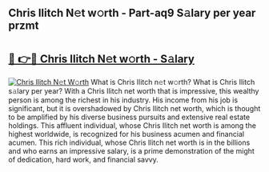 ## Chris Ilitch N𝚎t w𝚘rth - Part-aq9 S𝚊lary per year przmt

# <h2><a href="http://gc31xb.nevu.top/?p=Chris+Ilitch">🔗 👉🔴 Chris Ilitch N𝚎t w𝚘rth - S𝚊lary</a></h2>

[![Chris Ilitch N𝚎t W𝚘rth](https://i.imgur.com/Oavwk0R.jpeg)](http://gc31xb.nevu.top/?p=Chris+Ilitch)
What is Chris Ilitch n𝚎t w𝚘rth? What is Chris Ilitch s𝚊lary per year?
With a Chris Ilitch net worth that is impressive, this wealthy person is among the richest in his industry. His income from his job is significant, but it is overshadowed by Chris Ilitch net worth, which is thought to be amplified by his diverse business pursuits and extensive real estate holdings. This affluent individual, whose Chris Ilitch net worth is among the highest worldwide, is recognized for his business acumen and financial acumen. This rich individual, whose Chris Ilitch net worth is in the billions and who earns an impressive salary, is a prime demonstration of the might of dedication, hard work, and financial savvy.
